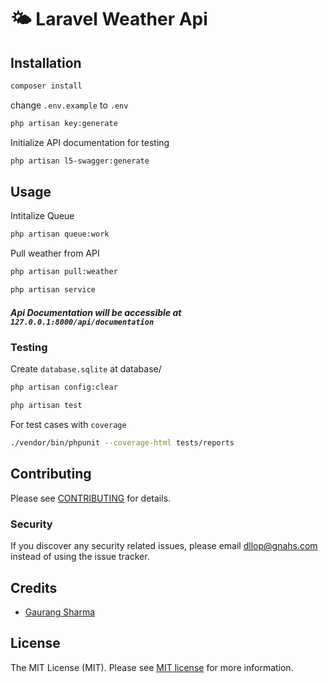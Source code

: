 # 🌤️ Laravel Weather Api

## Installation
```bash
composer install
```
change `.env.example` to `.env`
```bash
php artisan key:generate
```
Initialize API documentation for testing
```bash
php artisan l5-swagger:generate
```
## Usage
Intitalize Queue
```bash
php artisan queue:work
```
Pull weather from API
```bash
php artisan pull:weather
```
```bash
php artisan service
```
##### Api Documentation will be accessible at `127.0.0.1:8000/api/documentation`
### Testing
Create `database.sqlite` at database/
```bash
php artisan config:clear
```
```bash
php artisan test
```
For test cases with `coverage`
```bash
./vendor/bin/phpunit --coverage-html tests/reports
```
## Contributing

Please see [CONTRIBUTING](CONTRIBUTING.md) for details.

### Security

If you discover any security related issues, please email dllop@gnahs.com instead of using the issue tracker.

## Credits

- [Gaurang Sharma](https://github.com/gaurang-commits)

## License
The MIT License (MIT). Please see [MIT license](https://opensource.org/licenses/MIT) for more information.